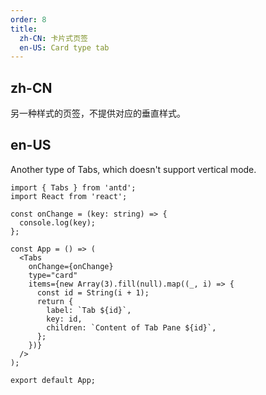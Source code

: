 ```yaml
---
order: 8
title:
  zh-CN: 卡片式页签
  en-US: Card type tab
---
```


## zh-CN

另一种样式的页签，不提供对应的垂直样式。

## en-US

Another type of Tabs, which doesn't support vertical mode.

```tsx
import { Tabs } from 'antd';
import React from 'react';

const onChange = (key: string) => {
  console.log(key);
};

const App = () => (
  <Tabs
    onChange={onChange}
    type="card"
    items={new Array(3).fill(null).map((_, i) => {
      const id = String(i + 1);
      return {
        label: `Tab ${id}`,
        key: id,
        children: `Content of Tab Pane ${id}`,
      };
    })}
  />
);

export default App;
```
